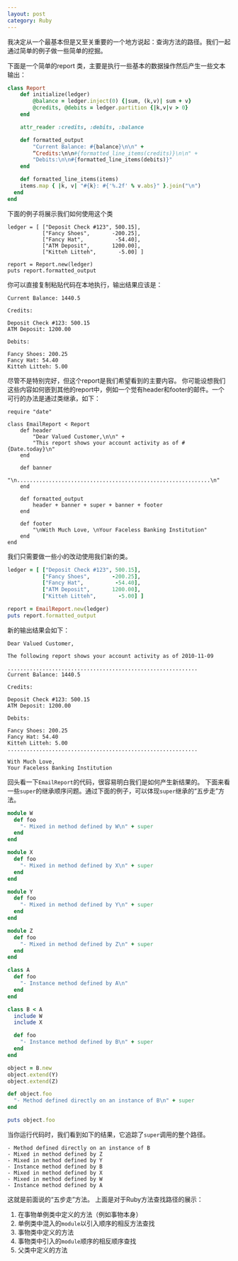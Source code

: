 ```yaml
---
layout: post
category: Ruby
---
```

我决定从一个最基本但是又至关重要的一个地方说起：查询方法的路径。我们一起通过简单的例子做一些简单的挖掘。

下面是一个简单的report 类，主要是执行一些基本的数据操作然后产生一些文本输出：

```ruby
class Report
	def initialize(ledger)
		@balance = ledger.inject(0) {|sum, (k,v)| sum + v}
		@credits, @debits = ledger.partition {|k,v|v > 0}
	end

	attr_reader :credits, :debits, :balance

	def formatted_output
		"Current Balance: #{balance}\n\n" + 
		“Credits:\n\n#{formatted_line_items(credits)}\n\n" + 
		"Debits:\n\n#{formatted_line_items(debits)}"
	end

	def formatted_line_items(items)
    items.map { |k, v| "#{k}: #{'%.2f' % v.abs}" }.join("\n")
  end
end
```

下面的例子将展示我们如何使用这个类

```
ledger = [ ["Deposit Check #123", 500.15],
           ["Fancy Shoes",       -200.25],
           ["Fancy Hat",          -54.40],
           ["ATM Deposit",       1200.00],
           ["Kitteh Litteh",       -5.00] ]

report = Report.new(ledger)
puts report.formatted_output
```
你可以直接复制粘贴代码在本地执行，输出结果应该是：

```
Current Balance: 1440.5

Credits:

Deposit Check #123: 500.15
ATM Deposit: 1200.00

Debits:

Fancy Shoes: 200.25
Fancy Hat: 54.40
Kitteh Litteh: 5.00
```

尽管不是特别完好，但这个report是我们希望看到的主要内容。 你可能设想我们这些内容如何嵌到其他的report中，例如一个觉有header和footer的邮件。一个可行的办法是通过类继承，如下：

```
require "date"

class EmailReport < Report
	def header
		"Dear Valued Customer,\n\n" + 
		"This report shows your account activity as of #{Date.today}\n"
	end

	def banner
		"\n.............................................................\n"
	end

	def formatted_output
		header + banner + super + banner + footer
	end

	def footer
		"\nWith Much Love, \nYour Faceless Banking Institution"
	end
end
```

我们只需要做一些小的改动使用我们新的类。

```ruby
ledger = [ ["Deposit Check #123", 500.15],
           ["Fancy Shoes",       -200.25],
           ["Fancy Hat",          -54.40],
           ["ATM Deposit",       1200.00],
           ["Kitteh Litteh",       -5.00] ]

report = EmailReport.new(ledger)
puts report.formatted_output
```

新的输出结果会如下：

```
Dear Valued Customer,

The following report shows your account activity as of 2010-11-09

............................................................
Current Balance: 1440.5

Credits:

Deposit Check #123: 500.15
ATM Deposit: 1200.00

Debits:

Fancy Shoes: 200.25
Fancy Hat: 54.40
Kitteh Litteh: 5.00
............................................................

With Much Love,
Your Faceless Banking Institution
```
回头看一下`EmailReport`的代码，很容易明白我们是如何产生新结果的。
下面来看一些`super`的继承顺序问题。通过下面的例子，可以体现`super`继承的“五步走”方法。

```ruby
module W
  def foo
    "- Mixed in method defined by W\n" + super
  end
end

module X
  def foo
    "- Mixed in method defined by X\n" + super
  end
end

module Y
  def foo
    "- Mixed in method defined by Y\n" + super
  end
end

module Z
  def foo
    "- Mixed in method defined by Z\n" + super
  end
end

class A
  def foo
    "- Instance method defined by A\n"
  end
end

class B < A
  include W
  include X

  def foo
    "- Instance method defined by B\n" + super
  end
end

object = B.new
object.extend(Y)
object.extend(Z)

def object.foo
  "- Method defined directly on an instance of B\n" + super
end

puts object.foo
```
当你运行代码时，我们看到如下的结果，它追踪了`super`调用的整个路径。

```
- Method defined directly on an instance of B
- Mixed in method defined by Z
- Mixed in method defined by Y
- Instance method defined by B
- Mixed in method defined by X
- Mixed in method defined by W
- Instance method defined by A
```
这就是前面说的“五步走”方法。 上面是对于Ruby方法查找路径的展示：
1. 在事物单例类中定义的方法（例如事物本身）
2. 单例类中混入的`module`以引入顺序的相反方法查找
3. 事物类中定义的方法
4. 事物类中引入的`module`顺序的相反顺序查找
5. 父类中定义的方法

